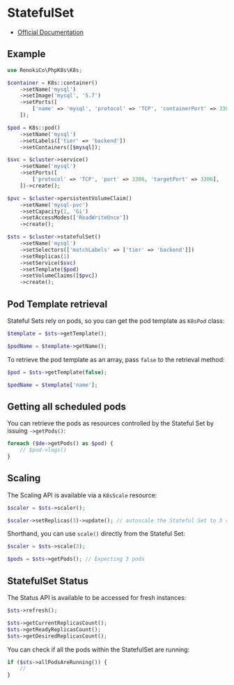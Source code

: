 # StatefulSet

- [Official Documentation](https://kubernetes.io/docs/concepts/workloads/controllers/statefulset/)

## Example

```php
use RenokiCo\PhpK8s\K8s;

$container = K8s::container()
    ->setName('mysql')
    ->setImage('mysql', '5.7')
    ->setPorts([
        ['name' => 'mysql', 'protocol' => 'TCP', 'containerPort' => 3306],
    ]);

$pod = K8s::pod()
    ->setName('mysql')
    ->setLabels(['tier' => 'backend'])
    ->setContainers([$mysql]);

$svc = $cluster->service()
    ->setName('mysql')
    ->setPorts([
        ['protocol' => 'TCP', 'port' => 3306, 'targetPort' => 3306],
    ])->create();

$pvc = $cluster->persistentVolumeClaim()
    ->setName('mysql-pvc')
    ->setCapacity(1, 'Gi')
    ->setAccessModes(['ReadWriteOnce'])
    ->create();

$sts = $cluster->statefulSet()
    ->setName('mysql')
    ->setSelectors(['matchLabels' => ['tier' => 'backend']])
    ->setReplicas(1)
    ->setService($svc)
    ->setTemplate($pod)
    ->setVolumeClaims([$pvc])
    ->create();
```

## Pod Template retrieval

Stateful Sets rely on pods, so you can get the pod template as `K8sPod` class:

```php
$template = $sts->getTemplate();

$podName = $template->getName();
```

To retrieve the pod template as an array, pass `false` to the retrieval method:

```php
$pod = $sts->getTemplate(false);

$podName = $template['name'];
```

## Getting all scheduled pods

You can retrieve the pods as resources controlled by the Stateful Set by issuing `->getPods()`:

```php
foreach ($de->getPods() as $pod) {
    // $pod->logs()
}
```

## Scaling

The Scaling API is available via a `K8sScale` resource:

```php
$scaler = $sts->scaler();

$scaler->setReplicas(3)->update(); // autoscale the Stateful Set to 3 replicas
```

Shorthand, you can use `scale()` directly from the Stateful Set:

```php
$scaler = $sts->scale(3);

$pods = $sts->getPods(); // Expecting 3 pods
```

## StatefulSet Status

The Status API is available to be accessed for fresh instances:

```php
$sts->refresh();

$sts->getCurrentReplicasCount();
$sts->getReadyReplicasCount();
$sts->getDesiredReplicasCount();
```

You can check if all the pods within the StatefulSet are running:

```php
if ($sts->allPodsAreRunning()) {
    //
}
```
